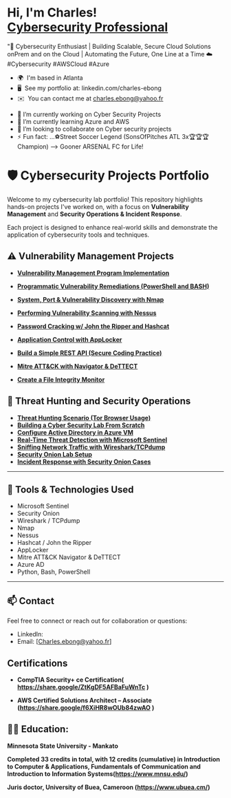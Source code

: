 <h1>Hi, I'm Charles! <br/><a href="https://github.com/chuckworkstation/chuckworkstation"></a> <a href="https://www.linkedin.com/in/">Cybersecurity Professional</a> <a ></a></h1>

"🚀 Cybersecurity Enthusiast | Building Scalable, Secure Cloud Solutions onPrem and on the Cloud | Automating the Future, One Line at a Time ☁️
#Cybersecurity #AWSCloud #Azure 

* 🌍  I'm based in Atlanta
* 🖥️  See my portfolio at: linkedin.com/charles-ebong
* ✉️  You can contact me at [charles.ebong@yahoo.fr](mailto:charles.ebong@yahoo.fr)
- 🔭 I’m currently working on Cyber Security Projects
- 🌱 I’m currently learning Azure and AWS
- 👯 I’m looking to collaborate on Cyber security projects
- ⚡ Fun fact: ...⚽Street Soccer Legend (SonsOfPitches ATL 3x🏆🏆🏆 Champion)
-->  Gooner ARSENAL FC for Life!
  



 # 🛡️ Cybersecurity Projects Portfolio

Welcome to my cybersecurity lab portfolio! This repository highlights hands-on projects I've worked on, with a focus on **Vulnerability Management** and **Security Operations & Incident Response**.

Each project is designed to enhance real-world skills and demonstrate the application of cybersecurity tools and techniques.


## ⚠️ Vulnerability Management Projects

- **[Vulnerability Management Program Implementation](https://github.com/chuckworkstation/Vulnerability-Management-Program-Implementation)**
- **[Programmatic Vulnerability Remediations (PowerShell and BASH)](https://github.com/joshcybertest/programmatic-vulnerability-remediations)**

- **[System, Port & Vulnerability Discovery with Nmap](https://github.com/yourusername/nmap-discovery-project)**  
- **[Performing Vulnerability Scanning with Nessus](https://github.com/yourusername/nessus-vulnerability-scanning)**  
- **[Password Cracking w/ John the Ripper and Hashcat](https://github.com/yourusername/password-cracking-tools)**  
- **[Application Control with AppLocker](https://github.com/yourusername/applocker-control-demo)**  
- **[Build a Simple REST API (Secure Coding Practice)](https://github.com/yourusername/rest-api-security-lab)**  
- **[Mitre ATT&CK with Navigator & DeTTECT](https://github.com/yourusername/mitre-attck-navigator)**  
- **[Create a File Integrity Monitor](https://github.com/yourusername/file-integrity-monitor)**  

## 🚨 Threat Hunting and Security Operations

- **[Threat Hunting Scenario (Tor Browser Usage)](https://github.com/chuckworkstation/Threat-hunting-scenario-tor)**
- **[Building a Cyber Security Lab From Scratch](https://github.com/yourusername/cyber-lab-setup)**  
- **[Configure Active Directory in Azure VM](https://github.com/yourusername/azure-ad-lab)**  
- **[Real-Time Threat Detection with Microsoft Sentinel](https://github.com/yourusername/sentinel-threat-detection)**  
- **[Sniffing Network Traffic with Wireshark/TCPdump](https://github.com/yourusername/network-traffic-analysis)**  
- **[Security Onion Lab Setup](https://github.com/yourusername/security-onion-lab)**  
- **[Incident Response with Security Onion Cases](https://github.com/yourusername/security-onion-response)**  















---

## 🧰 Tools & Technologies Used

- Microsoft Sentinel
- Security Onion
- Wireshark / TCPdump
- Nmap
- Nessus
- Hashcat / John the Ripper
- AppLocker
- Mitre ATT&CK Navigator & DeTTECT
- Azure AD
- Python, Bash, PowerShell

---

## 📫 Contact

Feel free to connect or reach out for collaboration or questions:

- LinkedIn:
- Email: [Charles.ebong@yahoo.fr]



<h2>Certifications</h2>

- <b>CompTIA Security+ ce Certification( https://share.google/ZtKgDF5AFBaFuWnTc )</b>

- <b>AWS Certified Solutions Architect – Associate (https://share.google/f6XiHR8wOUb84zwAO )</b>

<h2>👨‍💻 Education:</h2>

<b>Minnesota State University - Mankato

Completed 33 credits in total, with 12 credits (cumulative) in Introduction to Computer & Applications, Fundamentals of Communication and Introduction to Information Systems(https://www.mnsu.edu/)

<b>Juris doctor, University of Buea, Cameroon (https://www.ubuea.cm/)</b>


